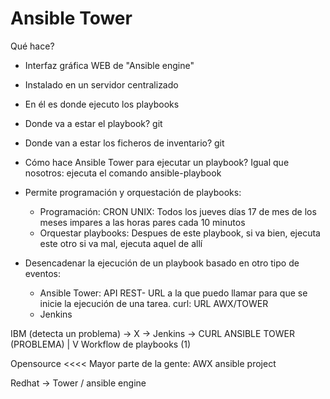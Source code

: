 # Ansible Tower

Qué hace?
- Interfaz gráfica WEB de "Ansible engine"
- Instalado en un servidor centralizado
- En él es donde ejecuto los playbooks
- Donde va a estar el playbook? git
- Donde van a estar los ficheros de inventario? git
- Cómo hace Ansible Tower para ejecutar un playbook?
    Igual que nosotros: ejecuta el comando ansible-playbook
- Permite programación y orquestación de playbooks:
    - Programación: CRON UNIX:
                    Todos los jueves días 17 de mes de los 
                    meses impares a las horas pares cada 10 minutos
    - Orquestar playbooks:
        Despues de este playbook, si va bien, ejecuta este otro
                                  si va mal, ejecuta aquel de allí

- Desencadenar la ejecución de un playbook basado en otro tipo de eventos:
    - Ansible Tower: API REST- URL a la que puedo llamar para 
                     que se inicie la ejecución de una tarea.
                        curl: URL AWX/TOWER
    - Jenkins

IBM (detecta un problema) -> X -> Jenkins -> CURL ANSIBLE TOWER (PROBLEMA)
                                                    |
                                                    V
                                            Workflow de playbooks (1)

Opensource <<<< Mayor parte de la gente: AWX
    ansible project

Redhat -> Tower / ansible engine
